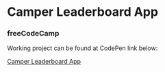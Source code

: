 # Camper Leaderboard App

### freeCodeCamp

Working project can be found at CodePen link below:

[Camper Leaderboard App](http://codepen.io/deseanellis/full/WjdBJX/)